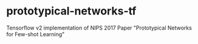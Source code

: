 # prototypical-networks-tf
Tensorflow v2 implementation of NIPS 2017 Paper "Prototypical Networks for Few-shot Learning"
